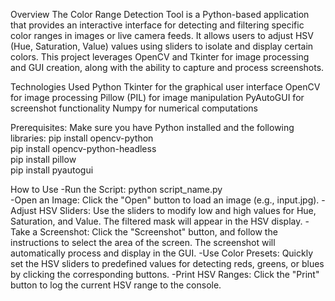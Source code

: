 Overview
The Color Range Detection Tool is a Python-based application that provides an interactive interface for detecting and filtering specific color ranges in images or live camera feeds. It allows users to adjust HSV (Hue, Saturation, Value) values using sliders to isolate and display certain colors. This project leverages OpenCV and Tkinter for image processing and GUI creation, along with the ability to capture and process screenshots.

Technologies Used
Python
Tkinter for the graphical user interface
OpenCV for image processing
Pillow (PIL) for image manipulation
PyAutoGUI for screenshot functionality
Numpy for numerical computations

Prerequisites:
Make sure you have Python installed and the following libraries:
pip install opencv-python  
pip install opencv-python-headless  
pip install pillow  
pip install pyautogui

How to Use
-Run the Script:
python script_name.py  
-Open an Image:
Click the "Open" button to load an image (e.g., input.jpg).
-Adjust HSV Sliders:
Use the sliders to modify low and high values for Hue, Saturation, and Value.
The filtered mask will appear in the HSV display.
-Take a Screenshot:
Click the "Screenshot" button, and follow the instructions to select the area of the screen.
The screenshot will automatically process and display in the GUI.
-Use Color Presets:
Quickly set the HSV sliders to predefined values for detecting reds, greens, or blues by clicking the corresponding buttons.
-Print HSV Ranges:
Click the "Print" button to log the current HSV range to the console.
